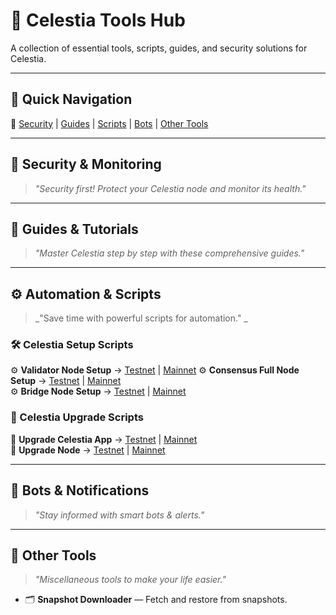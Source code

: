 # 🚀 Celestia Tools Hub  
A collection of essential tools, scripts, guides, and security solutions for Celestia.  

---

## 🌟 Quick Navigation  
📌 [Security](#-security--monitoring) | [Guides](#-guides--tutorials) | [Scripts](#-automation--scripts) | [Bots](#-bots--notifications) | [Other Tools](#-other-tools)

---

## 🔐 Security & Monitoring  
> _"Security first! Protect your Celestia node and monitor its health."_



---

## 📖 Guides & Tutorials  
> _"Master Celestia step by step with these comprehensive guides."_


---

## ⚙️ Automation & Scripts  
>  _"Save time with powerful scripts for automation." _  

### 🛠 Celestia Setup Scripts  
⚙️ **Validator Node Setup** → [Testnet](https://github.com/validexisinfra/Celestia?tab=readme-ov-file#%EF%B8%8F-validator-node-setup-1) | [Mainnet](https://github.com/validexisinfra/Celestia?tab=readme-ov-file#%EF%B8%8F-validator-node-setup-1)
⚙️ **Consensus Full Node Setup** → [Testnet](https://github.com/validexisinfra/Celestia?tab=readme-ov-file#%EF%B8%8F-consensus-full-node-setup) | [Mainnet](https://github.com/validexisinfra/Celestia?tab=readme-ov-file#%EF%B8%8F-consensus-full-node-setup-1)  
⚙️ **Bridge Node Setup** → [Testnet](https://github.com/validexisinfra/Celestia?tab=readme-ov-file#%EF%B8%8F-consensus-full-node-setup-1) | [Mainnet](https://github.com/validexisinfra/Celestia?tab=readme-ov-file#%EF%B8%8F-bridge-node-setup-1)  

### 🔄 Celestia Upgrade Scripts  
🔄 **Upgrade Celestia App** → [Testnet](https://github.com/validexisinfra/Celestia?tab=readme-ov-file#-upgrade-testnet-app) | [Mainnet](https://github.com/validexisinfra/Celestia?tab=readme-ov-file#-upgrade-mainnet-app)  
🔄 **Upgrade Node** → [Testnet](https://github.com/validexisinfra/Celestia?tab=readme-ov-file#-upgrade-mainnet-app) | [Mainnet](https://github.com/validexisinfra/Celestia?tab=readme-ov-file#-upgrade-mainnet-bridge)  

---

## 🤖 Bots & Notifications  
> _"Stay informed with smart bots & alerts."_



---

## 🎯 Other Tools  
> _"Miscellaneous tools to make your life easier."_

- 🗂️ **Snapshot Downloader** — Fetch and restore from snapshots.  
